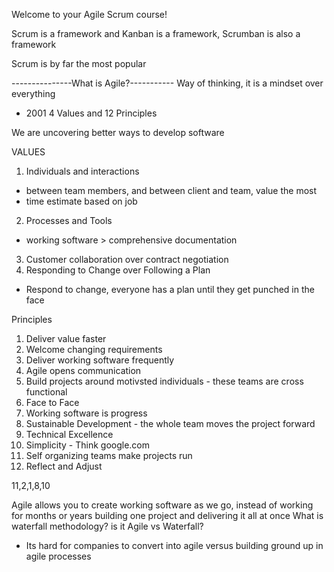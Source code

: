 Welcome to your Agile Scrum course!

Scrum is a framework and Kanban is a framework, Scrumban is also a framework

Scrum is by far the most popular

---------------What is Agile?-----------
Way of thinking, it is a mindset over everything
- 2001
4 Values and 12 Principles

We are uncovering better ways to develop software 

VALUES
1. Individuals and interactions 
- between team members, and between client and team, value the most
- time estimate based on job
2. Processes and Tools
- working software > comprehensive documentation 
3. Customer collaboration over contract negotiation
4. Responding to Change over Following a Plan
- Respond to change, everyone has a plan until they get punched in the face

Principles
1. Deliver value faster
2. Welcome changing requirements
3. Deliver working software frequently 
4. Agile opens communication
5. Build projects around motivsted individuals - these teams are cross functional
6. Face to Face
7. Working software is progress
8. Sustainable Development - the whole team moves the project forward
9. Technical Excellence 
10. Simplicity - Think google.com
11. Self organizing teams make projects run
12. Reflect and Adjust

11,2,1,8,10

Agile allows you to create working software as we go, instead of working for months or years building one project and delivering it all at once
What is waterfall methodology?
is it Agile vs Waterfall?
- Its hard for companies to convert into agile versus building ground up in agile processes